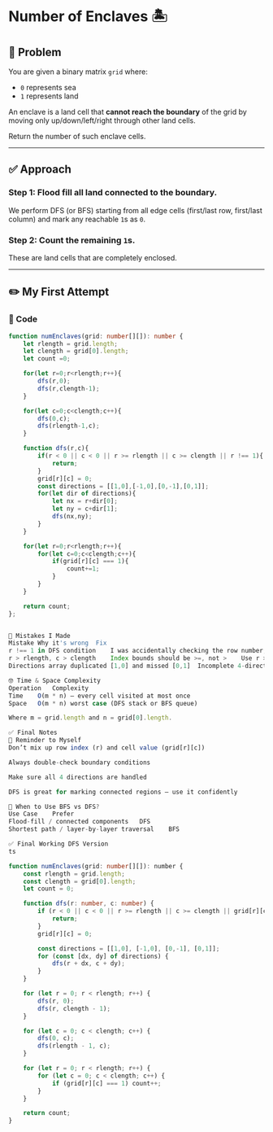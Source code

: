 # Number of Enclaves 🏝️

## 🧩 Problem
You are given a binary matrix `grid` where:
- `0` represents sea
- `1` represents land

An enclave is a land cell that **cannot reach the boundary** of the grid by moving only up/down/left/right through other land cells.

Return the number of such enclave cells.

---

## ✅ Approach

### Step 1: Flood fill all land connected to the boundary.
We perform DFS (or BFS) starting from all edge cells (first/last row, first/last column) and mark any reachable `1`s as `0`.

### Step 2: Count the remaining `1`s.
These are land cells that are completely enclosed.

---

## ✏️ My First Attempt

### 🔧 Code
```ts
function numEnclaves(grid: number[][]): number {
    let rlength = grid.length;
    let clength = grid[0].length;
    let count =0;

    for(let r=0;r<rlength;r++){
        dfs(r,0);
        dfs(r,clength-1);
    }

    for(let c=0;c<clength;c++){
        dfs(0,c);
        dfs(rlength-1,c);
    }

    function dfs(r,c){
        if(r < 0 || c < 0 || r >= rlength || c >= clength || r !== 1){
            return;
        }
        grid[r][c] = 0;
        const directions = [[1,0],[-1,0],[0,-1],[0,1]];
        for(let dir of directions){
            let nx = r+dir[0];
            let ny = c+dir[1];
            dfs(nx,ny);
        }
    }

    for(let r=0;r<rlength;r++){
        for(let c=0;c<clength;c++){
            if(grid[r][c] === 1){
                count+=1;
            }
        }
    }

    return count;
};


🐞 Mistakes I Made
Mistake	Why it's wrong	Fix
r !== 1 in DFS condition	I was accidentally checking the row number, not whether the cell is land	Should be grid[r][c] !== 1
r > rlength, c > clength	Index bounds should be >=, not >	Use r >= rlength and c >= clength
Directions array duplicated [1,0] and missed [0,1]	Incomplete 4-directional movement	Use [[1,0], [-1,0], [0,-1], [0,1]]

🤓 Time & Space Complexity
Operation	Complexity
Time	O(m * n) — every cell visited at most once
Space	O(m * n) worst case (DFS stack or BFS queue)

Where m = grid.length and n = grid[0].length.

✅ Final Notes
🧠 Reminder to Myself
Don’t mix up row index (r) and cell value (grid[r][c])

Always double-check boundary conditions

Make sure all 4 directions are handled

DFS is great for marking connected regions — use it confidently

🤔 When to Use BFS vs DFS?
Use Case	Prefer
Flood-fill / connected components	DFS
Shortest path / layer-by-layer traversal	BFS

✅ Final Working DFS Version
ts

function numEnclaves(grid: number[][]): number {
    const rlength = grid.length;
    const clength = grid[0].length;
    let count = 0;

    function dfs(r: number, c: number) {
        if (r < 0 || c < 0 || r >= rlength || c >= clength || grid[r][c] !== 1) {
            return;
        }
        grid[r][c] = 0;

        const directions = [[1,0], [-1,0], [0,-1], [0,1]];
        for (const [dx, dy] of directions) {
            dfs(r + dx, c + dy);
        }
    }

    for (let r = 0; r < rlength; r++) {
        dfs(r, 0);
        dfs(r, clength - 1);
    }

    for (let c = 0; c < clength; c++) {
        dfs(0, c);
        dfs(rlength - 1, c);
    }

    for (let r = 0; r < rlength; r++) {
        for (let c = 0; c < clength; c++) {
            if (grid[r][c] === 1) count++;
        }
    }

    return count;
}
